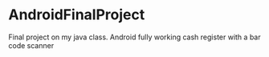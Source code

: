 # AndroidFinalProject
Final project on my java class. Android fully working cash register with a bar code scanner
